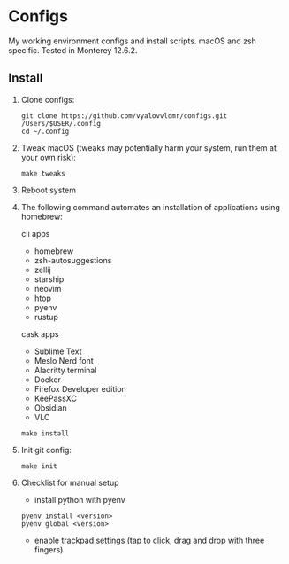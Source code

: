 # Configs
My working environment configs and install scripts. macOS and zsh specific. Tested in Monterey 12.6.2.

## Install

1. Clone configs:
    ```
    git clone https://github.com/vyalovvldmr/configs.git /Users/$USER/.config
    cd ~/.config
    ```
1. Tweak macOS (tweaks may potentially harm your system, run them at your own risk):
    ```
    make tweaks
    ```
1. Reboot system
1. The following command automates an installation of applications using homebrew:

    cli apps
    - homebrew
    - zsh-autosuggestions
    - zellij
    - starship
    - neovim
    - htop
    - pyenv
    - rustup

    cask apps
    - Sublime Text
    - Meslo Nerd font
    - Alacritty terminal
    - Docker
    - Firefox Developer edition
    - KeePassXC
    - Obsidian
    - VLC

    ```
    make install
    ```
1. Init git config:
    ```
    make init
    ```

1. Checklist for manual setup
    - install python with pyenv
    ```
    pyenv install <version>
    pyenv global <version>
    ```
    - enable trackpad settings (tap to click, drag and drop with three fingers)
